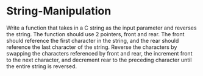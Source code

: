 # String-Manipulation
Write a function that takes in a C string as the input parameter and reverses the string. The function should use 2 pointers, front and rear. The front should reference the first character in the string, and the rear should reference the last character of the string. Reverse the characters by swapping the characters referenced by front and rear, the increment front to the next character, and decrement rear to the preceding character until the entire string is reversed.
